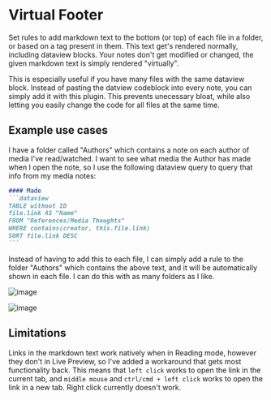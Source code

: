 # Virtual Footer

Set rules to add markdown text to the bottom (or top) of each file in a folder, or based on a tag present in them. This text get's rendered normally, including dataview blocks.
Your notes don't get modified or changed, the given markdown text is simply rendered "virtually".

This is especially useful if you have many files with the same dataview block. Instead of pasting the datview codeblock into every note, you can simply add it with this plugin.
This prevents unecessary bloat, while also letting you easily change the code for all files at the same time.

## Example use cases

I have a folder called "Authors" which contains a note on each author of media I've read/watched. I want to see what media the Author has made when I open the note, so I use the following dataview query to query that info from my media notes:

``````md
#### Made
```dataview
TABLE without ID
file.link AS "Name"
FROM "References/Media Thoughts"
WHERE contains(creator, this.file.link)
SORT file.link DESC
```
``````

Instead of having to add this to each file, I can simply add a rule to the folder "Authors" which contains the above text, and it will be automatically shown in each file.
I can do this with as many folders as I like.

![image](https://github.com/user-attachments/assets/b8f3cc76-ae57-478f-898b-b54afc63ff07)

![image](https://github.com/user-attachments/assets/1caa8991-eec1-42a2-96da-ad5526acbc36)


## Limitations

Links in the markdown text work natively when in Reading mode, however they don't in Live Preview, so I've added a workaround that gets most functionality back. This means that `left click` works to open the link in the current tab, and `middle mouse` and `ctrl/cmd + left click` works to open the link in a new tab. Right click currently doesn't work.
